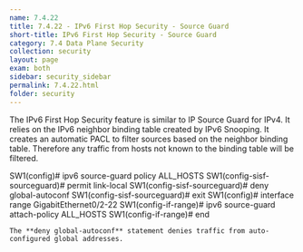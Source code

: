 ```yaml
---
name: 7.4.22
title: 7.4.22 - IPv6 First Hop Security - Source Guard
short-title: IPv6 First Hop Security - Source Guard
category: 7.4 Data Plane Security
collection: security
layout: page
exam: both
sidebar: security_sidebar
permalink: 7.4.22.html
folder: security
---
```

The IPv6 First Hop Security feature is similar to IP Source Guard for IPv4. It relies on the IPv6 neighbor binding table created by IPv6 Snooping. It creates an automatic PACL to filter sources based on the neighbor binding table. Therefore any traffic from hosts not known to the binding table will be filtered.

SW1(config)# ipv6 source-guard policy ALL_HOSTS
SW1(config-sisf-sourceguard)# permit link-local
SW1(config-sisf-sourceguard)# deny global-autoconf
SW1(config-sisf-sourceguard)# exit
SW1(config)# interface range GigabitEthernet0/2-22
SW1(config-if-range)# ipv6 source-guard attach-policy ALL_HOSTS
SW1(config-if-range)# end
```
The **deny global-autoconf** statement denies traffic from auto-configured global addresses.